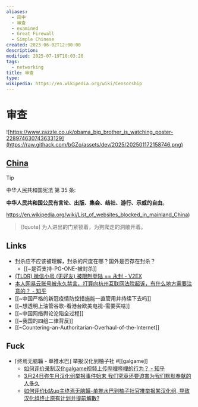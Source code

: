 ```yaml
---
aliases:
  - 简中
  - 审查
  - examined
  - Great Firewall
  - Simple Chinese
created: 2023-06-02T12:00:00
description: 
modified: 2025-07-19T10:03:20
tags:
  - networking
title: 审查
type: 
wikipedia: https://en.wikipedia.org/wiki/Censorship
---
```


# 审查

![https://www.zazzle.co.uk/obama_big_brother_is_watching_poster-228974630743633129](https://raw.githack.com/bGZo/assets/dev/2025/202501172158746.png)

## [China](china)

> [!tip]
> 中华人民共和国宪法 第 35 条:
>
> **中华人民共和国公民有言论、出版、集会、结社、游行、示威的自由**。
>
> https://en.wikipedia.org/wiki/List_of_websites_blocked_in_mainland_China)

> [!quote]
> 为人进出的门紧锁着，为狗爬走的洞敞开着。

## Links

- 封杀应不应该被理解，封杀的尺度在哪？国外是否存在封杀？
    - [[~是否支持-PG-ONE-被封杀]]
- [(TLDR) 微信小号 (无好友) 被限制登陆 == 永封 - V2EX](https://v2ex.com/t/857226#reply7)
- [本人网易云账号被永久禁言，打算向杭州互联网法院起诉，有什么地方需要注意的？ - 知乎](https://www.zhihu.com/question/415443867)
- [[~中国严格的新冠疫情防控措施能一直管用并持续下去吗]]
- [[~想透明上油管谷歌-看港台欧美电视-需要买啥]]
- [[~中国网络舆论沦陷全过程]]
- [[~我国的四组二律背反]]
- [[~Countering-an-Authoritarian-Overhaul-of-the-Internet]]

## Fuck

- ⌈终焉无脑韛 - 单推水巴⌋ 举报汉化到柚子社 #[[galgame]]
    - [如何评价录制汉化galgame视频上传哔哩哔哩的行为？ - 知乎](https://www.zhihu.com/question/62779037/answer/288546281)
    - [3月24日弥生月汉化组举报事件始末 我们究竟还要迫害为我们默默奉献的人多久](https://www.bilibili.com/read/cv5275470/)
    - [如何评价b站up主终焉无脑韛-单推水巴到柚子社官推举报某汉化组, 导致汉化组终止原有计划并提前解散?](https://www.zhihu.com/question/382070522/answer/1101695673)
